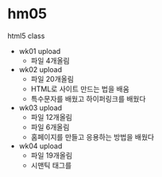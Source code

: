 # hm05
html5 class

- wk01 upload
  - 파일 4개올림
- wk02 upload
  - 파일 20개올림
  - HTML로 사이트 만드는 법을 배움
  - 특수문자를 배웠고 하이퍼링크를 배웠다
- wk03 upload
  - 파일 12개올림
  - 파일 6개올림
  - 홈페이지를 만들고 응용하는 방법을 배웠다
- wk04 upload
  - 파일 19개올림
  - 시맨틱 태그를 
